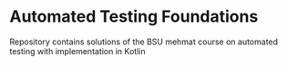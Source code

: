 # Automated Testing Foundations

Repository contains solutions of the BSU mehmat course on automated testing with implementation in Kotlin
